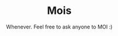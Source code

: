 ---
title: "Mois"
category: "Connect"
description: "MOIs stand for “Moment of Impact.” A MOI is a one on one with someone to have intentional conversations. It can be just to get to know someone better over a meal, to share testimonies or check up on someone spiritually. You can ask anyone in the fellowship to MOI in person, or sign up to be paired with someone."
location: "Anywhere & everywhere."
date: "Whenever. Feel free to ask anyone to MOI :)"
gif: "../../images/connect/mois.gif"
img: "../../images/connect/mois.jpg"
link: ""
---